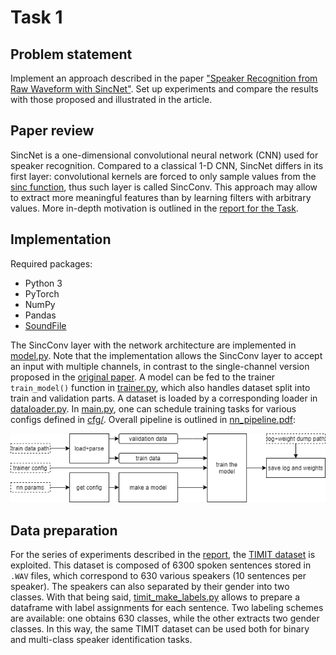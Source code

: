 # Task 1

## Problem statement
Implement an approach described in the paper ["Speaker Recognition from Raw Waveform with SincNet"](https://arxiv.org/abs/1808.00158).
Set up experiments and compare the results with those proposed and illustrated in the article.

## Paper review
SincNet is a one-dimensional convolutional neural network (CNN) used for speaker recognition.
Compared to a classical 1-D CNN, SincNet differs in its first layer: convolutional kernels are forced to only sample values from the [sinc function](https://en.wikipedia.org/wiki/Sinc_function), thus such layer is called SincConv.
This approach may allow to extract more meaningful features than by learning filters with arbitrary values.
More in-depth motivation is outlined in the [report for the Task](report.ipynb).

## Implementation

Required packages:

* Python 3
* PyTorch
* NumPy
* Pandas
* [SoundFile](https://pypi.org/project/SoundFile/)

The SincConv layer with the network architecture are implemented in [model.py](model.py).
Note that the implementation allows the SincConv layer to accept an input with multiple channels, in contrast to the single-channel version proposed in the [original paper](https://arxiv.org/abs/1808.00158).
A model can be fed to the trainer ```train_model()``` function in [trainer.py](trainer.py), which also handles dataset split into train and validation parts.
A dataset is loaded by a corresponding loader in [dataloader.py](dataloader.py).
In [main.py](main.py), one can schedule training tasks for various configs defined in [cfg/](cfg/).
Overall pipeline is outlined in [nn_pipeline.pdf](nn_pipeline.pdf):

![](nn_pipeline.png)

## Data preparation

For the series of experiments described in the [report](report.ipynb), the [TIMIT dataset](https://academictorrents.com/details/34e2b78745138186976cbc27939b1b34d18bd5b3) is exploited.
This dataset is composed of 6300 spoken sentences stored in `.WAV` files, which correspond to 630 various speakers (10 sentences per speaker).
The speakers can also separated by their gender into two classes.
With that being said, [timit_make_labels.py](timit_make_labels.py) allows to prepare a dataframe with label assignments for each sentence.
Two labeling schemes are available: one obtains 630 classes, while the other extracts two gender classes.
In this way, the same TIMIT dataset can be used both for binary and multi-class speaker identification tasks.

